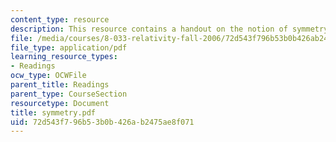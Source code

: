 ```yaml
---
content_type: resource
description: This resource contains a handout on the notion of symmetry in physics.
file: /media/courses/8-033-relativity-fall-2006/72d543f796b53b0b426ab2475ae8f071_symmetry.pdf
file_type: application/pdf
learning_resource_types:
- Readings
ocw_type: OCWFile
parent_title: Readings
parent_type: CourseSection
resourcetype: Document
title: symmetry.pdf
uid: 72d543f7-96b5-3b0b-426a-b2475ae8f071
---
```

